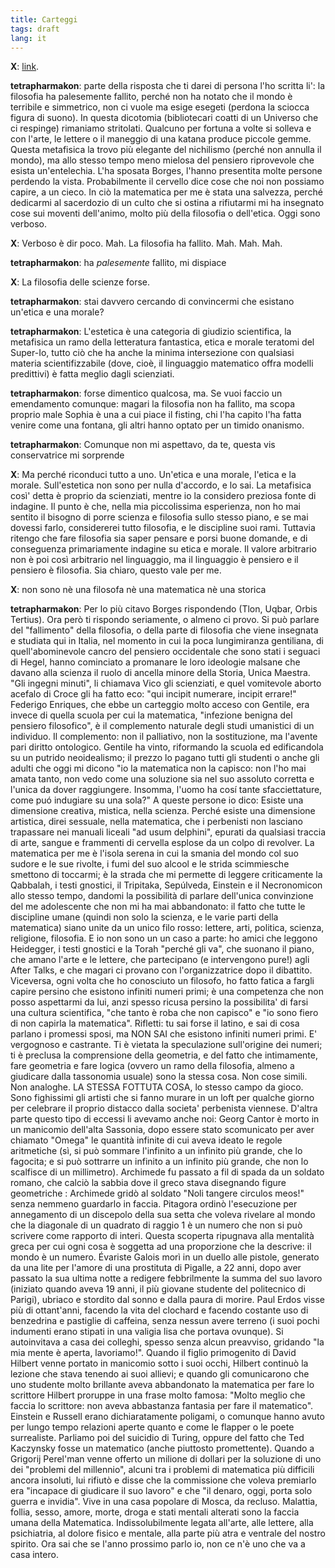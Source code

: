```yaml
---
title: Carteggi
tags: draft
lang: it
---
```


**X**: 
[link](http://www.lescienze.it/news/2015/05/16/news/discussione_fisici_filosofi_filosofia_morta_viva-2611425/).

**tetrapharmakon**: 
parte della risposta che ti darei di persona l'ho scritta li': la filosofia ha palesemente fallito, perch&eacute; non ha notato che il mondo &egrave; terribile e simmetrico, non ci vuole ma esige esegeti (perdona la sciocca figura di suono). In questa dicotomia (bibliotecari coatti di un Universo che ci respinge) rimaniamo stritolati. Qualcuno per fortuna a volte si solleva e con l'arte, le lettere o il maneggio di una katana produce piccole gemme. 
Questa metafisica la trovo pi&ugrave; elegante del nichilismo (perch&eacute; non annulla il mondo), ma allo stesso tempo meno mielosa del pensiero riprovevole che esista un'entelechia. L'ha sposata Borges, l'hanno presentita molte persone perdendo la vista. Probabilmente il cervello dice cose che noi non possiamo capire, a un cieco.
In ci&ograve; la matematica per me &egrave; stata una salvezza, perch&eacute; dedicarmi al sacerdozio di un culto che si ostina a rifiutarmi mi ha insegnato cose sui moventi dell'animo, molto pi&ugrave; della filosofia o dell'etica. 
Oggi sono verboso.

**X**: 
Verboso è dir poco.
Mah. La filosofia ha fallito.
Mah.
Mah.
Mah.

**tetrapharmakon**: 
ha _palesemente_ fallito, mi dispiace

**X**: 
La filosofia delle scienze forse.

**tetrapharmakon**: 
stai davvero cercando di convincermi che esistano un'etica e una morale?

**tetrapharmakon**: 
L'estetica &egrave; una categoria di giudizio scientifica, la metafisica un ramo della letteratura fantastica, etica e morale teratomi del Super-Io, tutto ci&ograve; che ha anche la minima intersezione con qualsiasi materia scientifizzabile (dove, cio&egrave;, il linguaggio matematico offra modelli predittivi) &egrave; fatta meglio dagli scienziati.

**tetrapharmakon**: 
forse dimentico qualcosa, ma.
Se vuoi faccio un emendamento comunque: magari la filosofia non ha fallito, ma scopa proprio male
Sophia &egrave; una a cui piace il fisting, chi l'ha capito l'ha fatta venire come una fontana, gli altri hanno optato per un timido onanismo.

**tetrapharmakon**: 
Comunque non mi aspettavo, da te, questa vis conservatrice
mi sorprende

**X**: 
Ma perché riconduci tutto a uno. Un'etica e una morale, l'etica e la morale.  Sull'estetica non sono per nulla d'accordo, e lo sai. La metafisica così' detta è proprio da scienziati, mentre io la considero preziosa fonte di indagine. Il punto è che, nella mia piccolissima esperienza, non ho mai sentito il bisogno di porre scienza e filosofia sullo stesso piano, e se mai dovessi farlo, considererei tutto filosofia, e le discipline suoi rami. Tuttavia ritengo che fare filosofia sia saper pensare e porsi buone domande, e di conseguenza primariamente indagine su etica e morale. Il valore arbitrario non è poi così arbitrario nel linguaggio, ma il linguaggio è pensiero e il pensiero è filosofia. Sia chiaro, questo vale per me.

**X**: 
non sono nè una filosofa nè una matematica nè una storica

**tetrapharmakon**: 
Per lo pi&ugrave; citavo Borges rispondendo (Tlon, Uqbar, Orbis Tertius). Ora per&ograve; ti rispondo seriamente, o almeno ci provo.
Si pu&ograve; parlare del "fallimento" della filosofia, o della parte di filosofia che viene insegnata e studiata qui in Italia, nel momento in cui la poca lungimiranza gentiliana, di quell'abominevole cancro del pensiero occidentale che sono stati i seguaci di Hegel, hanno cominciato a promanare le loro ideologie malsane che davano alla scienza il ruolo di ancella minore della Storia, Unica Maestra. "Gli ingegni minuti", li chiamava Vico gli scienziati, e quel vomitevole aborto acefalo di Croce gli ha fatto eco: "qui incipit numerare, incipit errare!"
Federigo Enriques, che ebbe un carteggio molto acceso con Gentile, era invece di quella scuola per cui la matematica, "infezione benigna del pensiero filosofico", &egrave; il complemento naturale degli studi umanistici di un individuo. Il complemento: non il palliativo, non la sostituzione, ma l'avente pari diritto ontologico.
Gentile ha vinto, riformando la scuola ed edificandola su un putrido neoidealismo; il prezzo lo pagano tutti gli studenti o anche gli adulti che oggi mi dicono "io la matematica non la capisco: non l'ho mai amata tanto, non vedo come una soluzione sia nel suo assoluto corretta e l'unica da dover raggiungere.
Insomma, l'uomo ha cosí tante sfacciettature, come puó indugiare su una sola?"
A queste persone io dico:
Esiste una dimensione creativa, mistica, nella scienza. Perché esiste una dimensione artistica, direi sessuale, nella matematica, che i perbenisti non lasciano trapassare nei manuali liceali "ad usum delphini", epurati da qualsiasi traccia di arte, sangue e frammenti di cervella esplose da un colpo di revolver.
La matematica per me è l'isola serena in cui la smania del mondo col suo sudore e le sue rivolte, i fumi del suo alcool e le strida scimmiesche smettono di toccarmi; è la strada che mi permette di leggere criticamente la Qabbalah, i testi gnostici, il Tripitaka, Sepúlveda, Einstein e il Necronomicon allo stesso tempo, dandomi la possibilità di parlare dell'unica convinzione del me adolescente che non mi ha mai abbandonato: il fatto che tutte le discipline umane (quindi non solo la scienza, e le varie parti della matematica) siano unite da un unico filo rosso: lettere, arti, politica, scienza, religione, filosofia.
E io non sono un un caso a parte: ho amici che leggono Heidegger, i testi gnostici e la Torah "perch&eacute; gli va", che suonano il piano, che amano l'arte e le lettere, che partecipano (e intervengono pure!) agli After Talks, e che magari ci provano con l'organizzatrice dopo il dibattito.
Viceversa, ogni volta che ho conosciuto un filosofo, ho fatto fatica a fargli capire persino che esistono infiniti numeri primi; &egrave; una competenza che non posso aspettarmi da lui, anzi spesso ricusa persino la possibilita' di farsi una cultura scientifica, "che tanto &egrave; roba che non capisco" e "io sono fiero di non capirla la matematica". 
Rifletti: tu sai forse il latino, e sai di cosa parlano i promessi sposi, ma NON SAI che esistono infiniti numeri primi. E' vergognoso e castrante. Ti &egrave; vietata la speculazione sull'origine dei numeri; ti &egrave; preclusa la comprensione della geometria, e del fatto che intimamente, fare geometria e fare logica (ovvero un ramo della filosofia, almeno a giudicare dalla tassonomia usuale) sono la stessa cosa. Non cose simili. Non analoghe. LA STESSA FOTTUTA COSA, lo stesso campo da gioco.
Sono fighissimi gli artisti che si fanno murare in un loft per qualche giorno per celebrare il proprio distacco dalla societa' perbenista viennese. D'altra parte questo tipo di eccessi li avevamo anche noi:
Georg Cantor è morto in un manicomio dell'alta Sassonia, dopo essere stato scomunicato per aver chiamato "Omega" le quantità infinite di cui aveva ideato le regole aritmetiche (sì, si può sommare l'infinito a un infinito più grande, che lo fagocita; e si può sottrarre un infinito a un infinito più grande, che non lo scalfisce di un millimetro).
Archimede fu passato a fil di spada da un soldato romano, che calciò la sabbia dove il greco stava disegnando figure geometriche : Archimede gridò al soldato "Noli tangere circulos meos!" senza nemmeno guardarlo in faccia.
Pitagora ordinò l'esecuzione per annegamento di un discepolo della sua setta che voleva rivelare al mondo che la diagonale di un quadrato di raggio 1 è un numero che non si può scrivere come rapporto di interi. Questa scoperta ripugnava alla mentalità greca per cui ogni cosa è soggetta ad una proporzione che la descrive: il mondo è un numero.
Évariste Galois morì in un duello alle pistole, generato da una lite per l'amore di una prostituta di Pigalle, a 22 anni, dopo aver passato la sua ultima notte a redigere febbrilmente la summa del suo lavoro (iniziato quando aveva 19 anni, il più giovane studente del politecnico di Parigi), ubriaco e stordito dal sonno e dalla paura di morire.
Paul Erdos visse più di ottant'anni, facendo la vita del clochard e facendo costante uso di benzedrina e pastiglie di caffeina, senza nessun avere terreno (i suoi pochi indumenti erano stipati in una valigia lisa che portava ovunque). Si autoinvitava a casa dei colleghi, spesso senza alcun preavviso, gridando "la mia mente &egrave; aperta, lavoriamo!".
Quando il figlio primogenito di David Hilbert venne portato in manicomio sotto i suoi occhi, Hilbert continuò la lezione che stava tenendo ai suoi allievi; e quando gli comunicarono che uno studente molto brillante aveva abbandonato la matematica per fare lo scrittore Hilbert proruppe in una frase molto famosa: "Molto meglio che faccia lo scrittore: non aveva abbastanza fantasia per fare il matematico".
Einstein e Russell erano dichiaratamente poligami, o comunque hanno avuto per lungo tempo relazioni aperte quanto e come le flapper o le poete surrealiste. Parliamo poi del suicidio di Turing, oppure del fatto che Ted Kaczynsky fosse un matematico (anche piuttosto promettente).
Quando a Grigorij Perel'man venne offerto un milione di dollari per la soluzione di uno dei "problemi del millennio", alcuni tra i problemi di matematica più difficili ancora insoluti, lui rifiutò e disse che la commissione che voleva premiarlo era "incapace di giudicare il suo lavoro" e che "il denaro, oggi, porta solo guerra e invidia". Vive in una casa popolare di Mosca, da recluso.
Malattia, follia, sesso, amore, morte, droga e stati mentali alterati sono la faccia umana della Matematica. Indissolubilmente legata all'arte, alle lettere, alla psichiatria, al dolore fisico e mentale, alla parte pi&ugrave; atra e ventrale del nostro spirito.
Ora sai che se l'anno prossimo parlo io, non ce n'&egrave; uno che va a casa intero.